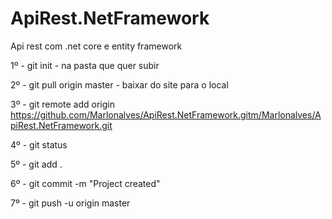 # ApiRest.NetFramework
Api rest com .net core e entity framework


1º  - git init - na pasta que quer subir

2º - git pull origin master - baixar do site para o local

3º - git remote add origin https://github.com/Marlonalves/ApiRest.NetFramework.gitm/Marlonalves/ApiRest.NetFramework.git

4º - git status

5º - git add .

6º - git commit -m "Project created"

7º - git push -u origin master
